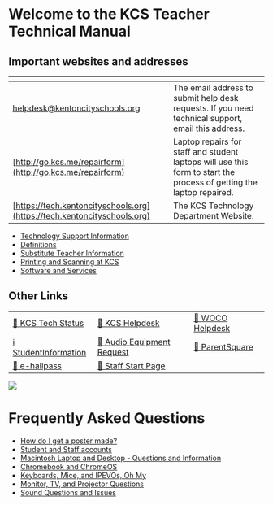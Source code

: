 # Welcome to the KCS Teacher Technical Manual

## Important websites and addresses

| <img width=300/>                                                         |                                                                                                                      |
| ------------------------------------------------------------------------ | -------------------------------------------------------------------------------------------------------------------- |
| [helpdesk@kentoncityschools.org](mailto:helpdesk@kentoncityschools.org)  | The email address to submit help desk requests. If you need technical support, email this address.                   |
| [http://go.kcs.me/repairform](http://go.kcs.me/repairform)               | Laptop repairs for staff and student laptops will use this form to start the process of getting the laptop repaired. |
| [https://tech.kentoncityschools.org](https://tech.kentoncityschools.org) | The KCS Technology Department Website.                                                                               |

* [Technology Support Information](techsupport.md)
* [Definitions](definitions.md)
* [Substitute Teacher Information](substitute.md)
* [Printing and Scanning at KCS](printing.md)
* [Software and Services](faq/software.md)

## Other Links

|                                                                                                                                                                                    |                                                                                                                                   |                                                                                |
| ---------------------------------------------------------------------------------------------------------------------------------------------------------------------------------- | --------------------------------------------------------------------------------------------------------------------------------- | ------------------------------------------------------------------------------ |
| [🚨 KCS Tech Status](http://status.kcs.me)                                                                                                                                         | [🛟 KCS Helpdesk](https://mail.google.com/mail/?view=cm&fs=1&tf=1&to=helpdesk@kentoncityschools.org&su=helpdesk%20request&shva=1) | [🛟 WOCO Helpdesk](https://help.woco-k12.org/helpdesk/WebObjects/Helpdesk.woa) |
| [ℹ️ StudentInformation](https://ca.woco-k12.org/Security/SignIn?ReturnUrl=%2fSecurity%2fSingleSignOn%2fSoftwareAnswers.StudentInformation%3frUrl%3dDefault.aspx&rUrl=Default.aspx) | [🎤 Audio Equipment Request](https://airtable.com/shrvHCKezu83nehAa)                                                              | [📣 ParentSquare](https://www.parentsquare.com/)                               |
| [🏫 e-hallpass](https://e-hallpass.com/login)                                                                                                                                      | [🚀 Staff Start Page](https://go.kcs.me/teachertechhub)                                                                           |                                                                                |


![](https://lh7-us.googleusercontent.com/u1b1-9J58YopX5GLVLQQKtx4X4vOVRAAj4cJELhYu2009ltGHQ8F-lH3kPNfejLxAPL-is8OCAQx42ShIqFiSOkly4lgBTvNcI4hMkIzFB1gZgX2kYJwBHYSLkFVu4mg7wM1hWN60aSAEuGAbchIqA)

# Frequently Asked Questions

* [How do I get a poster made?](faq/posters.md)
* [Student and Staff accounts](accounts.md)
* [Macintosh Laptop and Desktop - Questions and Information](faq/macOS.md)
* [Chromebook and ChromeOS](chromeos)
* [Keyboards, Mice, and IPEVOs, Oh My](faq/inputdevices.md)
* [Monitor, TV, and Projector Questions](faq/monitor.md)
* [Sound Questions and Issues](faq/sound.md)